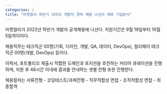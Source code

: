 ```yaml
---
categories: i
title: "마켓컬리 하반기 대규모 개발자 경력 채용 나선다 채용 기업분석"
---
```







마켓컬리가 2022년 하반기 개발자 공개채용에 나선다. 지원기간은 9월 19일부터 10월 5일까지이다.

채용직무는&nbsp;테크직군 00명(기획, 디자인, 개발, QA, 데이터, DevOps), 컬리페이 테크직군 00명(개발, DevOps) 등이다.

이력서, 포트폴리오 제출시 적합한 도메인과 포지션을 추천하는 커리어 큐레이션을 진행하며,&nbsp;지원 후 48시간 이내에 결과를 안내하는 샛별 전형 또한 진행한다.

채용절차는 서류전형 - 코딩테스트/과제전형 - 직무적합성 면접 - 조직적합성 면접 - 최종합격&nbsp;